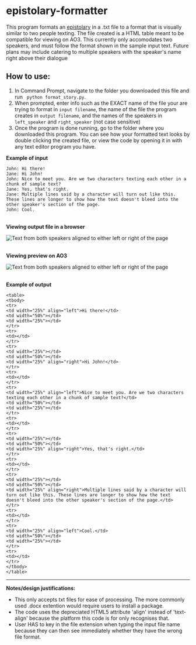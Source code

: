 # epistolary-formatter

This program formats an [epistolary](https://en.wikipedia.org/wiki/Epistolary_novel) in a .txt file to a format that is visually similar to two people texting. The file created is a HTML table meant to be compatible for viewing on AO3. This currently only accomodates two speakers, and must follow the format shown in the sample input text. Future plans may include catering to multiple speakers with the speaker's name right above their dialogue

## How to use:
1. In Command Prompt, navigate to the folder you downloaded this file and run ``` python format_story.py```.
2. When prompted, enter info such as the EXACT name of the file your are trying to format in ```input filename```, the name of the file the program creates in ```output filename```, and the names of the speakers in ```left_speaker``` and ```right_speaker``` (not case sensitive)
3. Once the program is done running, go to the folder where you downloaded this program. You can see how your formatted text looks by double clicking the created file, or view the code by opening it in with any text editor program you have.

**Example of input**

```
John: Hi there!
Jane: Hi John!
John: Nice to meet you. Are we two characters texting each other in a chunk of sample text?
Jane: Yes, that's right.
Jane: Multiple lines said by a character will turn out like this. These lines are longer to show how the text doesn't bleed into the other speaker's section of the page.
John: Cool.
```
<br/>**Viewing output file in a browser**

![Text from both speakers aligned to either left or right of the page](https://i.postimg.cc/ydJWKtgz/convobrowser.png)

<br/>**Viewing preview on AO3**

![Text from both speakers aligned to either left or right of the page](https://i.postimg.cc/RFjhZdKJ/convoplatform.png)

<br/>**Example of output**

```
<table>
<tbody>
<tr>
<td width="25%" align="left">Hi there!</td>
<td width="50%"></td>
<td width="25%"></td>
</tr>
<tr>
<td></td>
</tr>
<tr>
<td width="25%"></td>
<td width="50%"></td>
<td width="25%" align="right">Hi John!</td>
</tr>
<tr>
<td></td>
</tr>
<tr>
<td width="25%" align="left">Nice to meet you. Are we two characters texting each other in a chunk of sample text?</td>
<td width="50%"></td>
<td width="25%"></td>
</tr>
<tr>
<td></td>
</tr>
<tr>
<td width="25%"></td>
<td width="50%"></td>
<td width="25%" align="right">Yes, that's right.</td>
</tr>
<tr>
<td></td>
</tr>
<tr>
<td width="25%"></td>
<td width="50%"></td>
<td width="25%" align="right">Multiple lines said by a character will turn out like this. These lines are longer to show how the text doesn't bleed into the other speaker's section of the page.</td>
</tr>
<tr>
<td></td>
</tr>
<tr>
<td width="25%" align="left">Cool.</td>
<td width="50%"></td>
<td width="25%"></td>
</tr>
<tr>
<td></td>
</tr>
</tbody>
</table>
```
<hr/>

**Notes/design justifications:**
- This only accepts txt files for ease of processing. The more commonly used .docx extention would require users to install a package.
- The code uses the depreciated HTML5 attribute 'align' instead of 'text-align' because the platform this code is for only recognises that.
- User HAS to key in the file extension when typing the input file name because they can then see immediately whether they have the wrong file format.
